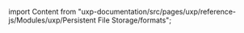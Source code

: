 
import Content from "uxp-documentation/src/pages/uxp/reference-js/Modules/uxp/Persistent File Storage/formats";

<Content query="product=xd"/>
